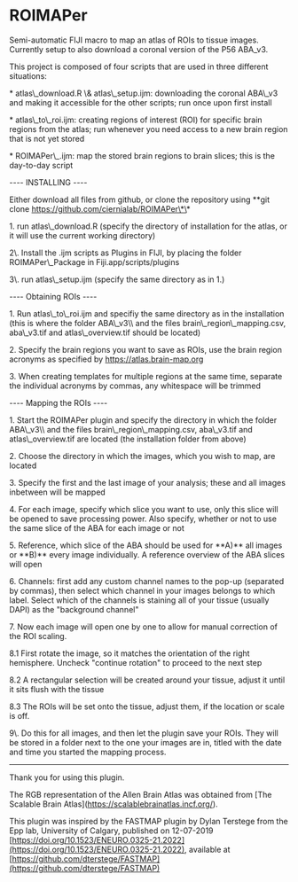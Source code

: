 # ROIMAPer


Semi-automatic FIJI macro to map an atlas of ROIs to tissue images. Currently setup to also download a coronal version of the P56 ABA\_v3.

This project is composed of four scripts that are used in three different situations:

\* atlas\\\_download.R \\\& atlas\\\_setup.ijm: downloading the coronal ABA\\\_v3 and making it accessible for the other scripts; run once upon first install

\* atlas\\\_to\\\_roi.ijm: creating regions of interest (ROI) for specific brain regions from the atlas; run whenever you need access to a new brain region that is not yet stored

\* ROIMAPer\\\_.ijm: map the stored brain regions to brain slices; this is the day-to-day script

---- INSTALLING ----



Either download all files from github, or clone the repository using \*\*git clone https://github.com/ciernialab/ROIMAPer\*\*







1\. run atlas\\\_download.R (specify the directory of installation for the atlas, or it will use the current working directory)







2\\. Install the .ijm scripts as Plugins in FIJI, by placing the folder ROIMAPer\\\_Package in Fiji.app/scripts/plugins







3\\. run atlas\\\_setup.ijm (specify the same directory as in 1.)







---- Obtaining ROIs ----



1\. Run atlas\\\_to\\\_roi.ijm and specifiy the same directory as in the installation (this is where the folder ABA\\\_v3\\\\ and the files brain\\\_region\\\_mapping.csv, aba\\\_v3.tif and atlas\\\_overview.tif should be located)

2\. Specify the brain regions you want to save as ROIs, use the brain region acronyms as specified by https://atlas.brain-map.org

3\. When creating templates for multiple regions at the same time, separate the individual acronyms by commas, any whitespace will be trimmed







---- Mapping the ROIs ----



1\. Start the ROIMAPer plugin and specify the directory in which the folder ABA\\\_v3\\\\ and the files brain\\\_region\\\_mapping.csv, aba\\\_v3.tif and atlas\\\_overview.tif are located (the installation folder from above)

2\. Choose the directory in which the images, which you wish to map, are located

3\. Specify the first and the last image of your analysis; these and all images inbetween will be mapped

4\. For each image, specify which slice you want to use, only this slice will be opened to save processing power. Also specify, whether or not to use the same slice of the ABA for each image or not

5\. Reference, which slice of the ABA should be used for \*\*A)\*\* all images or \*\*B)\*\* every image individually. A reference overview of the ABA slices will open

6\. Channels: first add any custom channel names to the pop-up (separated by commas), then select which channel in your images belongs to which label. Select which of the channels is staining all of your tissue (usually DAPI) as the "background channel"

7\. Now each image will open one by one to allow for manual correction of the ROI scaling. 



8.1 First rotate the image, so it matches the orientation of the right hemisphere. Uncheck "continue rotation" to proceed to the next step



8.2 A rectangular selection will be created around your tissue, adjust it until it sits flush with the tissue



8.3 The ROIs will be set onto the tissue, adjust them, if the location or scale is off.



9\\. Do this for all images, and then let the plugin save your ROIs. They will be stored in a folder next to the one your images are in, titled with the date and time you started the mapping process.







---



Thank you for using this plugin. 



The RGB representation of the Allen Brain Atlas was obtained from \[The Scalable Brain Atlas](https://scalablebrainatlas.incf.org/).



This plugin was inspired by the FASTMAP plugin by Dylan Terstege from the Epp lab, University of Calgary, published on 12-07-2019 \[https://doi.org/10.1523/ENEURO.0325-21.2022](https://doi.org/10.1523/ENEURO.0325-21.2022), available at \[https://github.com/dterstege/FASTMAP](https://github.com/dterstege/FASTMAP)





